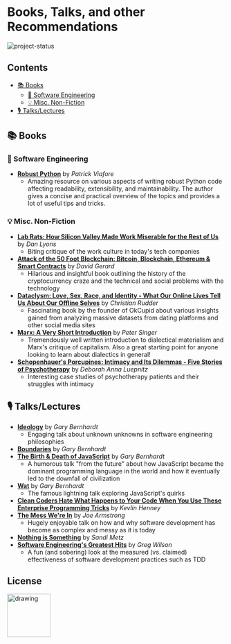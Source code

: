 <!-- markdownlint-disable -->

<p align="center">
  <!-- github-banner-start -->
    <h1>Books, Talks, and other Recommendations</h1>
  <!-- github-banner-end -->
</p>
<!-- markdownlint-restore -->

![project-status](https://img.shields.io/badge/Status-%20Under%20Construction-yellow.svg)

<!-- [![Awesome](https://awesome.re/badge.svg)](https://awesome.re) -->

<!-- tag definitions -->
<!-- usage: ![mytag]  https://shields.io/badges -->
<!-- 
[oss]: https://img.shields.io/badge/pricing-open--source-green
[free]: https://img.shields.io/badge/pricing-free-yellow
[macos]: https://img.shields.io/badge/-macOS-000?logo=apple
[commercial]: https://img.shields.io/badge/pricing-commercial-orange -->

<h2>Contents</h2>

- [📚 Books](#-books)
  - [🤖 Software Engineering](#-software-engineering)
  - [💡 Misc. Non-Fiction](#-misc-non-fiction)
- [🎙️ Talks/Lectures](#️-talkslectures)

## 📚 Books

### 🤖 Software Engineering

<!-- #### 🐍 Python -->

- [**Robust Python**](https://www.oreilly.com/library/view/robust-python/9781098100650/) by *Patrick Viafore*
  - Amazing resource on various aspects of writing robust Python code affecting readability, extensibility, and maintainability. The author gives a concise and practical overview of the topics and provides a lot of useful tips and tricks.

<!-- ### Want to read

- rapid development book
- -->

### 💡 Misc. Non-Fiction

- [**Lab Rats: How Silicon Valley Made Work Miserable for the Rest of Us**](https://www.goodreads.com/book/show/38901702-lab-rats) by *Dan Lyons*
  - Biting critique of the work culture in today's tech companies
- [**Attack of the 50 Foot Blockchain: Bitcoin, Blockchain, Ethereum & Smart Contracts**](https://www.goodreads.com/book/show/35525995-attack-of-the-50-foot-blockchain) by *David Gerard*
  - Hilarious and insightful book outlining the history of the cryptocurrency craze and the technical and social problems with the technology
- [**Dataclysm: Love, Sex, Race, and Identity - What Our Online Lives Tell Us About Our Offline Selves**](https://www.goodreads.com/en/book/show/21480734) by *Christian Rudder*
  - Fascinating book by the founder of OkCupid about various insights gained from analyzing massive datasets from dating platforms and other social media sites
- [**Marx: A Very Short Introduction**](https://www.goodreads.com/book/show/74642.Marx) by *Peter Singer*
  - Tremendously well written introduction to dialectical materialism and Marx's critique of capitalism. Also a great starting point for anyone looking to learn about dialectics in general!
- [**Schopenhauer's Porcupines: Intimacy and Its Dilemmas - Five Stories of Psychotherapy**](https://www.goodreads.com/book/show/19507.Schopenhauer_s_Porcupines) by *Deborah Anna Luepnitz*
  - Interesting case studies of psychotherapy patients and their struggles with intimacy
<!-- 
## 📝 Articles -->

## 🎙️ Talks/Lectures

- [**Ideology**](https://www.destroyallsoftware.com/talks/ideology) by *Gary Bernhardt*
  - Engaging talk about unknown unknowns in software engineering philosophies
- [**Boundaries**](https://www.destroyallsoftware.com/talks/boundaries) by *Gary Bernhardt*
  <!-- - Talk about -->
- [**The Birth & Death of JavaScript**](https://www.destroyallsoftware.com/talks/the-birth-and-death-of-javascript) by *Gary Bernhardt*
  - A humorous talk "from the future" about how JavaScript became the dominant programming language in the world and how it eventually led to the downfall of civilization
- [**Wat**](https://www.destroyallsoftware.com/talks/wat) by *Gary Bernhardt*
  - The famous lightning talk exploring JavaScript's quirks
- [**Clean Coders Hate What Happens to Your Code When You Use These Enterprise Programming Tricks**](https://www.youtube.com/watch?v=FyCYva9DhsI) by *Kevlin Henney*
  <!-- - Talk about -->
- [**The Mess We're In**](https://youtube.com/watch?v=lKXe3HUG2l4&si=mVg61cfUTEWAVs5T) by *Joe Armstrong*
  - Hugely enjoyable talk on how and why software development has become as complex and messy as it is today
- [**Nothing is Something**](https://www.youtube.com/watch?v=29MAL8pJImQ) by *Sandi Metz*
  <!-- - Talk about -->
- [**Software Engineering's Greatest Hits**](https://youtu.be/HrVtA-ue-x0) by *Greg Wilson*
  - A fun (and sobering) look at the measured (vs. claimed) effectiveness of software development practices such as TDD
<!-- 
## 🗂️ Lists, Overviews etc

## 🐍 Python Packages -->

<h2> License </h2>

<a href="https://creativecommons.org/publicdomain/zero/1.0/"> <img src="https://mirrors.creativecommons.org/presskit/buttons/88x31/png/cc-zero.png" alt="drawing" width="100"/></a>
